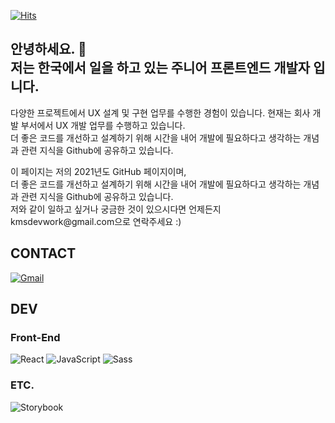<p align="right;">

[![Hits](https://hits.seeyoufarm.com/api/count/incr/badge.svg?url=https%3A%2F%2Fgithub.com%2Fqkaxhfms&count_bg=%235E6FD3&title_bg=%23555555&icon=&icon_color=%23626262&title=hits&edge_flat=false)](https://hits.seeyoufarm.com)

</p>

<h2> 안녕하세요. 👋<br>
저는 한국에서 일을 하고 있는 주니어 프론트엔드 개발자 입니다.<br>
</h2>

<p>다양한 프로젝트에서 UX 설계 및 구현 업무를 수행한 경험이 있습니다. 현재는 회사 개발 부서에서 UX 개발 업무를 수행하고 있습니다.<br/>더 좋은 코드를 개선하고 설계하기 위해 시간을 내어 개발에 필요하다고 생각하는 개념과 관련 지식을 Github에 공유하고 있습니다.</p>

<div>
이 페이지는 저의 2021년도 GitHub 페이지이며,<br>
더 좋은 코드를 개선하고 설계하기 위해 시간을 내어 개발에 필요하다고 생각하는 개념과 관련 지식을 Github에 공유하고 있습니다.<br>
저와 같이 일하고 싶거나 궁금한 것이 있으시다면 언제든지 kmsdevwork@gmail.com으로 연락주세요 :)
<div>

## CONTACT

<p>
    <a style="inline-block" href="mailto:kmsdevwork@gmail.com"><img src="https://img.shields.io/badge/Gmail-%23D14836?style=flat-square&logo=Gmail&logoColor=white" alt="Gmail"/></a>
</p>

## DEV

### **Front-End**

![React](https://img.shields.io/badge/React-61Dafb?style=flat-square&logo=React&logoColor=white)
![JavaScript](https://img.shields.io/badge/JavaScript-%23F7DF1E?style=flat-square&logo=JavaScript&logoColor=white)
![Sass](https://img.shields.io/badge/Sass-%23db7093?style=flat-square&logo=Sass&logoColor=white)

### **ETC.**

![Storybook](https://img.shields.io/badge/Storybook-%23ff4785?style=flat-square&logo=Storybook&logoColor=white)
